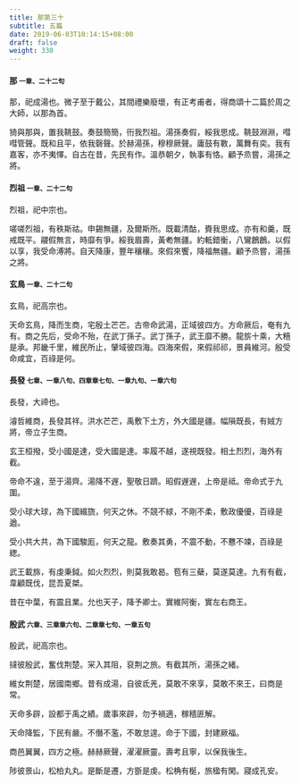 ```yaml
---
title: 那第三十
subtitle: 五篇
date: 2019-06-03T10:14:15+08:00
draft: false
weight: 330
---
```



<h4 id="30.1">那 <small>一章、二十二句</small></h4>

<div class="alert alert-dark" role="alert">
  那，祀成湯也。微子至于戴公，其間禮樂廢壞，有正考甫者，得商頌十二篇於周之大師，以那為首。
</div>

<p id="30.1.1">猗與那與，置我鞉鼓。奏鼓簡簡，衎我烈祖。湯孫奏假，綏我思成。鞉鼓淵淵，嘒嘒管聲。既和且平，依我磬聲。於赫湯孫，穆穆厥聲。庸鼓有斁，萬舞有奕。我有嘉客，亦不夷懌。自古在昔，先民有作。溫恭朝夕，執事有恪。顧予烝嘗，湯孫之將。</p>


<h4 id="30.2">烈祖 <small>一章、二十二句</small></h4>

<div class="alert alert-dark" role="alert">
  烈祖，祀中宗也。
</div>

<p id="30.2.1">嗟嗟烈祖，有秩斯祜。申錫無疆，及爾斯所。既載清酤，賚我思成。亦有和羹，既戒既平。鬷假無言，時靡有爭。綏我眉壽，黃耇無疆。約軧錯衡，八鸞鶬鶬。以假以享，我受命溥將。自天降康，豐年穰穰。來假來饗，降福無疆。顧予烝嘗，湯孫之將。</p>


<h4 id="30.3">玄鳥 <small>一章、二十二句</small></h4>

<div class="alert alert-dark" role="alert">
  玄鳥，祀高宗也。
</div>

<p id="30.3.1">天命玄鳥，降而生商，宅殷土芒芒。古帝命武湯，正域彼四方。方命厥后，奄有九有。商之先后，受命不殆，在武丁孫子。武丁孫子，武王靡不勝。龍旂十乘，大糦是承。邦畿千里，維民所止，肈域彼四海。四海來假，來假祁祁，景員維河。殷受命咸宜，百祿是何。</p>


<h4 id="30.4">長發 <small>七章、一章八句、四章章七句、一章九句、一章六句</small></h4>

<div class="alert alert-dark" role="alert">
  長發，大禘也。
</div>

<p id="30.4.1">濬哲維商，長發其祥。洪水芒芒，禹敷下土方，外大國是疆。幅隕既長，有娀方將，帝立子生商。</p>
<p id="30.4.2">玄王桓撥，受小國是達，受大國是達。率履不越，遂視既發。相土烈烈，海外有截。</p>
<p id="30.4.3">帝命不違，至于湯齊。湯降不遟，聖敬日躋。昭假遟遟，上帝是祗。帝命式于九圍。</p>
<p id="30.4.4">受小球大球，為下國綴旒，何天之休。不競不絿，不剛不柔，敷政優優，百祿是遒。</p>
<p id="30.4.5">受小共大共，為下國駿厖，何天之龍。敷奏其勇，不震不動，不戁不竦，百祿是緫。</p>
<p id="30.4.6">武王載旆，有虔秉鉞。如火烈烈，則莫我敢曷。苞有三蘗，莫遂莫達。九有有截，韋顧既伐，昆吾夏桀。</p>
<p id="30.4.7">昔在中葉，有震且業。允也天子，降予卿士。實維阿衡，實左右商王。</p>


<h4 id="30.5">殷武 <small>六章、三章章六句、二章章七句、一章五句</small></h4>

<div class="alert alert-dark" role="alert">
  殷武，祀高宗也。
</div>

<p id="30.5.1">撻彼殷武，奮伐荆楚。冞入其阻，裒荆之旅。有截其所，湯孫之緒。</p>
<p id="30.5.2">維女荆楚，居國南鄉。昔有成湯，自彼氐羌，莫敢不來享，莫敢不來王，曰商是常。</p>
<p id="30.5.3">天命多辟，設都于禹之績。歲事來辟，勿予禍適，稼穡匪解。</p>
<p id="30.5.4">天命降監，下民有嚴。不僭不濫，不敢怠遑。命于下國，封建厥福。</p>
<p id="30.5.5">商邑翼翼，四方之極。赫赫厥聲，濯濯厥靈。壽考且寧，以保我後生。</p>
<p id="30.5.6">陟彼景山，松柏丸丸。是斷是遷，方斵是虔。松桷有梴，旅楹有閑。寢成孔安。</p>
